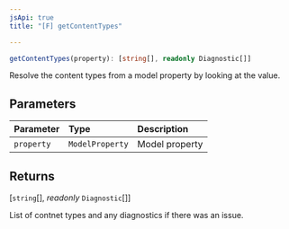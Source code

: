 ```yaml
---
jsApi: true
title: "[F] getContentTypes"

---
```

```ts
getContentTypes(property): [string[], readonly Diagnostic[]]
```

Resolve the content types from a model property by looking at the value.

## Parameters

| Parameter | Type | Description |
| :------ | :------ | :------ |
| `property` | `ModelProperty` | Model property |

## Returns

[`string`[], *readonly* `Diagnostic`[]]

List of contnet types and any diagnostics if there was an issue.
